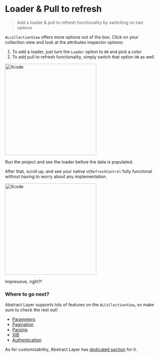 # Loader & Pull to refresh

> Add a loader & pull to refresh functionality by switching on two options

`ALcollectionView` offers more options out of the box.
Click on your collection view and look at the attributes inspector options:

1. To add a loader, just turn the `Loader` option to `ON` and pick a color
2. To add pull to refresh functionality, simply switch that option `ON` as well

<img width="300" alt="Xcode" src="../menu/collection-view/attachments/collection-view-loader.png">

Run the project and see the loader before the data is populated. 

After that, scroll up, and see your native `UIRefreshControl` fully functional without having to worry about any implementation.

<img width="300" alt="Xcode" src="../menu/collection-view/attachments/collection-view-refresh.png">

Impressive, right?!

### Where to go next?

Abstract Layer supports lots of features on the `ALCollectionView`, so make sure to check the rest out!

* [Parameters](/menu/collection-view/parameters)
* [Pagination](/menu/collection-view/pagination)
* [Parsing](/menu/collection-view/parsing)
* [XIB](/menu/collection-view/xib)
* [Authentication](/menu/collection-view/authentication)

As for customizability, Abstract Layer has [dedicated section](/menu/collection-view/custom-cases) for it.